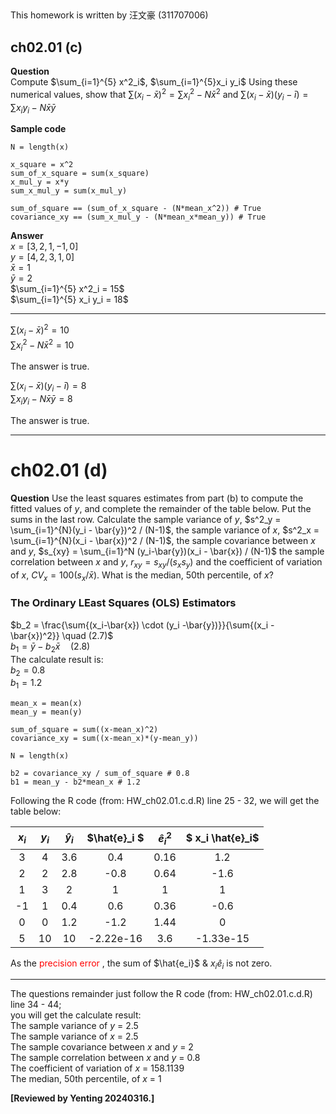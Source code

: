 ##

This homework is written by 汪文豪 (311707006)

## ch02.01 (c)
**Question** \
Compute $\sum_{i=1}^{5} x^2_i$, $\sum_{i=1}^{5}x_i y_i$ Using these numerical values, show that $\sum{(x_i-\bar{x})^2} = \sum{x^2_i - N \bar{x}^2}$ and $\sum{(x_i - \bar{x}) (y_i - \bar{i}) = \sum{x_i y_i - N \bar{x} \bar{y}}}$ 

**Sample code**
```
N = length(x)

x_square = x^2
sum_of_x_square = sum(x_square)
x_mul_y = x*y
sum_x_mul_y = sum(x_mul_y)

sum_of_square == (sum_of_x_square - (N*mean_x^2)) # True
covariance_xy == (sum_x_mul_y - (N*mean_x*mean_y)) # True
```
**Answer**\
$x = [3,2,1,-1,0]$\
$y = [4,2,3,1,0]$\
$\bar{x} = 1$\
$\bar{y} = 2$\
$\sum_{i=1}^{5} x^2_i = 15$\
$\sum_{i=1}^{5} x_i y_i = 18$

---
$\sum{(x_i-\bar{x})^2} = 10$\
$\sum{x^2_i - N \bar{x}^2} = 10$

The answer is true.

$\sum{(x_i - \bar{x}) (y_i - \bar{i})} = 8$\
$\sum{x_i y_i - N \bar{x} \bar{y}} = 8$ 

The answer is true.

---
# ch02.01 (d)

**Question**
Use the least squares estimates from part (b) to compute the fitted values of $y$, and complete the remainder of the table below. Put the sums in the last row.
Calculate the sample variance of $y$, $s^2_y = \sum_{i=1}^{N}(y_i - \bar{y})^2 / (N-1)$, the sample variance of $x$,  $s^2_x = \sum_{i=1}^{N}(x_i - \bar{x})^2 / (N-1)$, the sample covariance between $x$ and $y$, $s_{xy} = \sum_{i=1}^N (y_i-\bar{y})(x_i - \bar{x}) / (N-1)$ the sample correlation between $x$ and $y$, $r_{xy} = s_{xy} / (s_x s_y)$ and the coefficient of variation of $x$, $CV_x= 100(s_x/\bar{x})$. What is the median, 50th percentile, of $x$?
### The Ordinary LEast Squares (OLS) Estimators
$b_2 = \frac{\sum{(x_i-\bar{x}) \cdot (y_i -\bar{y})}}{\sum{(x_i - \bar{x})^2}} \quad (2.7)$\
$b_1 = \bar{y} - b_2\bar{x} \quad (2.8)$\
The calculate result is:\
$b_2 = 0.8$\
$b_1 = 1.2$

```
mean_x = mean(x)
mean_y = mean(y)

sum_of_square = sum((x-mean_x)^2)
covariance_xy = sum((x-mean_x)*(y-mean_y))

N = length(x)

b2 = covariance_xy / sum_of_square # 0.8
b1 = mean_y - b2*mean_x # 1.2

```
Following the R code (from: HW_ch02.01.c.d.R) line 25 - 32, we will get the table below:

|$x_i$|$y_i$ |$\hat{y}_i$|$\hat{e}_i  $         |$\hat{e}_i^2$| $ x_i \hat{e}_i$       |
|:---:|:---:|:---------:|:---------------------:|:-----------:|:---------------------:|
| 3   | 4   | 3.6       | 0.4                   | 0.16        | 1.2                   |
| 2   | 2   | 2.8       | -0.8                  | 0.64        | -1.6                  |
| 1   | 3   | 2         | 1                     | 1           | 1                     |
| -1  | 1   | 0.4       | 0.6                   | 0.36        | -0.6                  |
| 0   | 0   | 1.2       | -1.2                  | 1.44        | 0                     |
| 5   | 10  | 10        | -2.22e-16             | 3.6         | -1.33e-15             |

As the <font color=red> precision error </font>, the sum of $\hat{e_i}$ & $x_i \hat{e}_i$ is not zero.

---

The questions remainder just follow the R code (from: HW_ch02.01.c.d.R) line 34 - 44; \
you will get the calculate result:\
The sample variance of $y$ = 2.5\
The sample variance of $x$ = 2.5\
The sample covariance between $x$ and $y$ = 2\
The sample correlation between $x$ and $y$ = 0.8\
The coefficient of variation of $x$ = 158.1139\
The median, 50th percentile, of $x$ = 1

**[Reviewed by Yenting 20240316.]**
